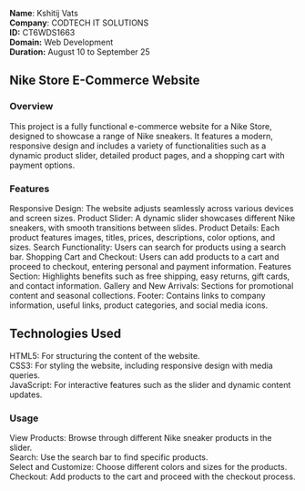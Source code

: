 **Name**: Kshitij Vats <br />
**Company**: CODTECH IT SOLUTIONS <br />
**ID:** CT6WDS1663 <br />
**Domain:** Web Development <br />
**Duration:** August 10 to September 25 <br />

## Nike Store E-Commerce Website
### Overview
This project is a fully functional e-commerce website for a Nike Store, designed to showcase a range of Nike sneakers. It features a modern, responsive design and includes a variety of functionalities such as a dynamic product slider, detailed product pages, and a shopping cart with payment options.

### Features
Responsive Design: The website adjusts seamlessly across various devices and screen sizes.
Product Slider: A dynamic slider showcases different Nike sneakers, with smooth transitions between slides.
Product Details: Each product features images, titles, prices, descriptions, color options, and sizes.
Search Functionality: Users can search for products using a search bar.
Shopping Cart and Checkout: Users can add products to a cart and proceed to checkout, entering personal and payment information.
Features Section: Highlights benefits such as free shipping, easy returns, gift cards, and contact information.
Gallery and New Arrivals: Sections for promotional content and seasonal collections.
Footer: Contains links to company information, useful links, product categories, and social media icons.
## Technologies Used
HTML5: For structuring the content of the website. <br />
CSS3: For styling the website, including responsive design with media queries.<br />
JavaScript: For interactive features such as the slider and dynamic content updates.<br />

### Usage
View Products: Browse through different Nike sneaker products in the slider. <br />
Search: Use the search bar to find specific products. <br />
Select and Customize: Choose different colors and sizes for the products. <br />
Checkout: Add products to the cart and proceed with the checkout process. <br />
